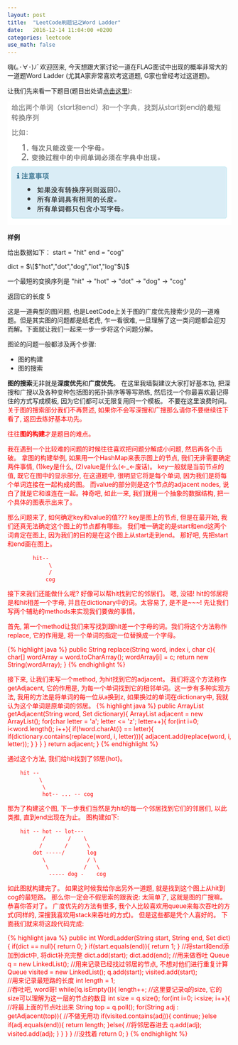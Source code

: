 ```yaml
---
layout: post
title:  "LeetCode刷题记之Word Ladder"
date:   2016-12-14 11:04:00 +0200
categories: leetcode
use_math: false
---
```


嗨(｡･∀･)ﾉﾞ欢迎回来, 今天想跟大家讨论一道在FLAG面试中出现的概率非常大的一道题Word Ladder (尤其A家非常喜欢考这道题, G家也曾经考过这道题)。

让我们先来看一下题目(题目出处请[点击这里]):

![Image](https://github.com/sophiesongge/sophiesongge.github.io/blob/master/images/Word_Ladder_I.png?raw=true)

**样例**

给出数据如下： start = "hit" end = "cog"

dict = $\[$"hot","dot","dog","lot","log"$\]$

一个最短的变换序列是 "hit" -> "hot" -> "dot" -> "dog" -> "cog"

返回它的长度 5

这是一道典型的图问题, 也是LeetCode上关于图的广度优先搜索少见的一道难题。但是其实图的问题都是纸老虎, 乍一看很难, 一旦理解了这一类问题都会迎刃而解。下面就让我们一起来一步一步将这个问题分解。

图论的问题一般都涉及两个步骤:

* 图的构建
* 图的搜索

**图的搜索**无非就是**深度优先**和**广度优先**。 在这里我墙裂建议大家打好基本功, 把深搜和广搜以及各种变种包括图的拓扑排序等等写熟练, 然后找一个你最喜欢最记得住的方式写成模板, 
因为它们都可以无限复用同一个模板。 不要在这里浪费时间。<font color="red">关于图的搜索部分我们不再赘述, 如果你不会写深搜和广搜那么请你不要继续往下看了, 返回去练好基本功先。<font> 

往往**图的构建**才是题目的难点。

我在遇到一个比较难的问题的时候往往喜欢把问题分解成小问题, 然后再各个击破。 拿图的构建举例, 如果用一个HashMap来表示图上的节点, 我们无非需要确定两件事情, (1)key是什么, (2)value是什么(<-_<-废话)。
 key一般就是当前节点的值, 既它在图中的显示部分, 在这道题中, 很明显它将是每个单词, 因为我们是将每个单词连接在一起构成的图。 而value的部分则是这个节点的adjacent nodes, 说白了就是它和谁连在一起。神奇吧,
 如此一来, 我们就用一个抽象的数据结构, 把一个具体的图表示出来了。
 
 那么问题来了, 如何确定key和value的值??? key是图上的节点, 但是在最开始, 我们还真无法确定这个图上的节点都有哪些。 我们唯一确定的是start和end这两个词肯定在图上, 因为我们的目的是在这个图上从start走到end。
 那好吧, 先把start和end画在图上。
 
            hit--
                 \
                 /
                cog

 接下来我们还能做什么呢? 好像可以帮hit找到它的邻居们。 嗯, 没错! hit的邻居将是和hit相差一个字母, 并且在dictionary中的词。太容易了, 是不是~~~! 先让我们写两个辅助的methods来实现我们要做的事情。
 
 首先, 第一个method让我们来写找到跟hit差一个字母的词。我们将这个方法称作replace, 它的作用是, 将一个单词的指定一位替换成一个字母。
 
 {% highlight java %}
public String replace(String word, index i, char c){
    char[] wordArray = word.toCharArray();
    wordArray[i] = c;
    return new String(wordArray);
}
 {% endhighlight %}

接下来, 让我们来写一个method, 为hit找到它的adjacent。 我们将这个方法称作getAdjacent, 它的作用是, 为每一个单词找到它的相邻单词。这一步有多种实现方法, 
我用的方法是将单词的每一位从a换到z, 如果换过的单词在dictionary中, 我就认为这个单词是原单词的邻居。
{% highlight java %}
public ArrayList<String> getAdjacent(String word, Set<String> dictionary){
    ArrayList<String> adjacent = new ArrayList();
    for(char letter = 'a'; letter <= 'z'; letter++){
        for(int i=0; i<word.length(); i++){
            if(!word.charAt(i) == letter){
                if(dictionary.contains(replace(word, i, letter))){
                    adjacent.add(replace(word, i, letter));
                }
            }
        }
    }
    return adjacent;
}
{% endhighlight %}

通过这个方法, 我们给hit找到了邻居{hot}。

        hit --
              \
               \
               hot-- ... -- cog
               
那为了构建这个图, 下一步我们当然是为hit的每一个邻居找到它们的邻居们, 以此类推, 直到end出现在为止。 图构建如下:

        hit -- hot -- lot---
               /       /    \
              /       /      \
            dot -----/       log
               \             / \  
                \           /   \
                 ----- dog -    cog
                 

如此图就构建完了。 如果这时候我给你出另外一道题, 就是找到这个图上从hit到cog的最短路。 那么你一定会不假思索的跟我说: 太简单了, 这就是图的广搜嘛。 恭喜你答对了。
广度优先的方法有很多, 我个人比较喜欢用queue来每次吞吐的方式(同样的, 深搜我喜欢用stack来吞吐的方式)。 但是这些都是凭个人喜好的。 下面我们就来将这段代码完成:

{% highlight java %}
public int WordLadder(String start, String end, Set<String> dict){
    if(dict == null){
        return 0;
    }
    if(start.equals(end)){
        return 1;
    }
    //将start和end添加到dict中, 将dict补充完整
    dict.add(start);
    dict.add(end);
    //用来做吞吐
    Queue<String> q = new LinkedList();
    //用来记录已经找过邻居的节点, 不想对他们进行重复计算
    Queue<String> visited = new LinkedList();
    q.add(start);
    visited.add(start);    
    //用来记录最短路的长度
    int length = 1;    
    //吞吐吧, word哥!
    while(!q.isEmpty()){
        length++;
        //这里要记录q的size, 它的size可以理解为这一层的节点的数目
        int size = q.size();
        for(int i=0; i<size; i++){
            //将最上面的节点吐出来
            String top = q.poll();
            for(String adj : getAdjacent(top)){
                //不做无用功
                if(visited.contains(adj)){
                    continue;
                }else if(adj.equals(end)){
                    return length;
                }else{
                    //将邻居吞进去
                    q.add(adj);
                    visited.add(adj);
                }
            }
        }
    }
    //没找着
    return 0;
}
{% endhighlight %}
               









[点击这里]: http://www.lintcode.com/zh-cn/problem/word-ladder/